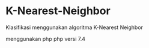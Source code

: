 # K-Nearest-Neighbor
Klasifikasi menggunakan algoritma K-Nearest Neighbor

menggunakan php php versi 7.4
